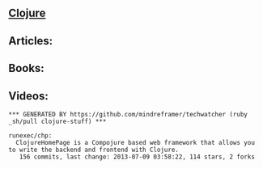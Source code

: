 ## [Clojure](http://clojure.org/)


## Articles:


## Books:

## Videos:


<!-- PROJECTS_LIST_START -->
    *** GENERATED BY https://github.com/mindreframer/techwatcher (ruby _sh/pull clojure-stuff) *** 

    runexec/chp:
      ClojureHomePage is a Compojure based web framework that allows you to write the backend and frontend with Clojure.
       156 commits, last change: 2013-07-09 03:58:22, 114 stars, 2 forks
<!-- PROJECTS_LIST_END -->
